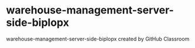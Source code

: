 # warehouse-management-server-side-biplopx
warehouse-management-server-side-biplopx created by GitHub Classroom
